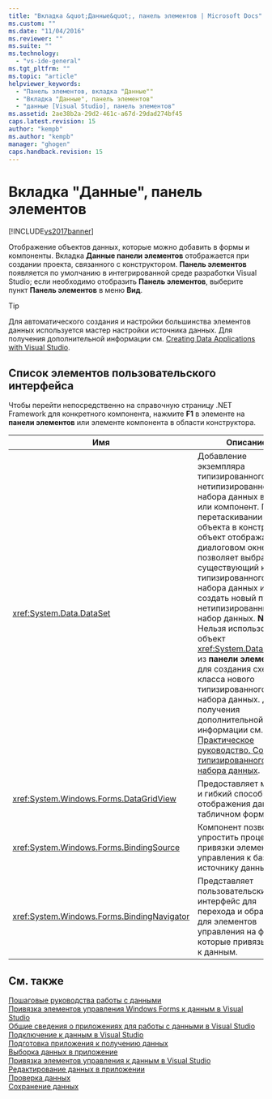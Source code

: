 ```yaml
---
title: "Вкладка &quot;Данные&quot;, панель элементов | Microsoft Docs"
ms.custom: ""
ms.date: "11/04/2016"
ms.reviewer: ""
ms.suite: ""
ms.technology: 
  - "vs-ide-general"
ms.tgt_pltfrm: ""
ms.topic: "article"
helpviewer_keywords: 
  - "Панель элементов, вкладка "Данные""
  - "Вкладка "Данные", панель элементов"
  - "данные [Visual Studio], панель элементов"
ms.assetid: 2ae38b2a-29d2-461c-a67d-29dad274bf45
caps.latest.revision: 15
author: "kempb"
ms.author: "kempb"
manager: "ghogen"
caps.handback.revision: 15
---
```

# Вкладка &quot;Данные&quot;, панель элементов
[!INCLUDE[vs2017banner](../../code-quality/includes/vs2017banner.md)]

Отображение объектов данных, которые можно добавить в формы и компоненты.  Вкладка **Данные панели элементов** отображается при создании проекта, связанного с конструктором.  **Панель элементов** появляется по умолчанию в интегрированной среде разработки Visual Studio; если необходимо отобразить **Панель элементов**, выберите пункт **Панель элементов** в меню **Вид**.  
  
> [!TIP]
>  Для автоматического создания и настройки большинства элементов данных используется мастер настройки источника данных.  Для получения дополнительной информации см. [Creating Data Applications with Visual Studio](http://msdn.microsoft.com/ru-ru/28edce21-220a-484c-b461-a75b0232d293).  
  
## Список элементов пользовательского интерфейса  
 Чтобы перейти непосредственно на справочную страницу .NET Framework для конкретного компонента, нажмите **F1** в элементе на **панели элементов** или элементе компонента в области конструктора.  
  
|Имя|Описание|  
|---------|--------------|  
|<xref:System.Data.DataSet>|Добавление экземпляра типизированного или нетипизированного набора данных в форму или компонент.  При перетаскивании объекта в конструктор объект отображается в диалоговом окне, что позволяет выбрать существующий класс типизированного набора данных или создать новый пустой нетипизированный набор данных. **Note:**  Нельзя использовать объект <xref:System.Data.DataSet> из **панели элементов** для создания схемы и класса нового типизированного набора данных.  Для получения дополнительной информации см. [Практическое руководство. Создание типизированного набора данных](../../data-tools/create-and-configure-datasets-in-visual-studio.md).|  
|<xref:System.Windows.Forms.DataGridView>|Предоставляет мощный и гибкий способ отображения данных в табличном формате.|  
|<xref:System.Windows.Forms.BindingSource>|Компонент позволяет упростить процесс привязки элемента управления к базовому источнику данных.|  
|<xref:System.Windows.Forms.BindingNavigator>|Представляет пользовательский интерфейс для перехода и обработки для элементов управления на форме, которые привязываются к данным.|  
  
## См. также  
 [Пошаговые руководства работы с данными](../Topic/Data%20Walkthroughs.md)   
 [Привязка элементов управления Windows Forms к данным в Visual Studio](../../data-tools/bind-windows-forms-controls-to-data-in-visual-studio.md)   
 [Общие сведения о приложениях для работы с данными в Visual Studio](../../data-tools/overview-of-data-applications-in-visual-studio.md)   
 [Подключение к данным в Visual Studio](../../data-tools/connecting-to-data-in-visual-studio.md)   
 [Подготовка приложения к получению данных](../Topic/Preparing%20Your%20Application%20to%20Receive%20Data.md)   
 [Выборка данных в приложение](../../data-tools/fetching-data-into-your-application.md)   
 [Привязка элементов управления к данным в Visual Studio](../../data-tools/bind-controls-to-data-in-visual-studio.md)   
 [Редактирование данных в приложении](../../data-tools/editing-data-in-your-application.md)   
 [Проверка данных](../Topic/Validating%20Data.md)   
 [Сохранение данных](../../data-tools/saving-data.md)